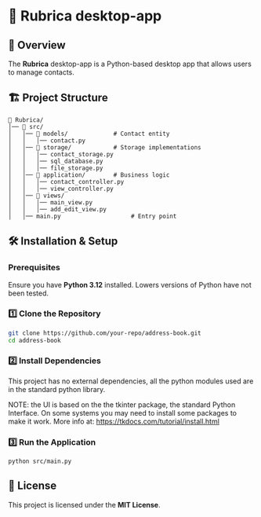 # 📖 Rubrica desktop-app

## 📌 Overview
The **Rubrica** desktop-app is a Python-based desktop app that allows users to manage contacts. 

## 🏗 Project Structure
```
📂 Rubrica/
│── 📂 src/
│   │── 📂 models/             # Contact entity
│   │   │── contact.py       
│   │── 📂 storage/            # Storage implementations
│   │   │── contact_storage.py       
│   │   │── sql_database.py      
│   │   │── file_storage.py  
│   │── 📂 application/        # Business logic
│   │   │── contact_controller.py  
│   │   │── view_controller.py     
│   │── 📂 views/                  
│   │   │── main_view.py           
│   │   │── add_edit_view.py
│   │── main.py                    # Entry point
```

## 🛠️ Installation & Setup
### **Prerequisites**
Ensure you have **Python 3.12** installed. Lowers versions of Python have not been tested.

### **1️⃣ Clone the Repository**
```sh
git clone https://github.com/your-repo/address-book.git
cd address-book
```

### **2️⃣ Install Dependencies**
This project has no external dependencies, all the python modules used are in the standard
python library.

NOTE: the UI is based on the the tkinter package, the standard Python Interface.
On some systems you may need to install some packages to make it work.
More info at: https://tkdocs.com/tutorial/install.html

### **3️⃣ Run the Application**
```sh
python src/main.py
```

## 📜 License
This project is licensed under the **MIT License**.


